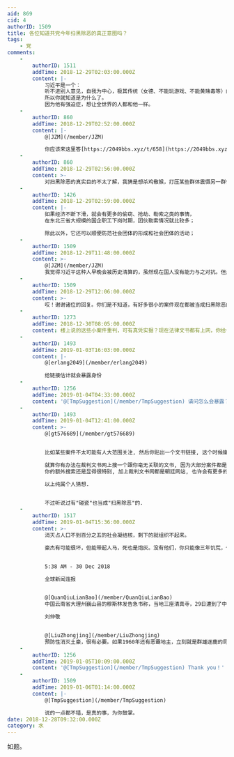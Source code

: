 ```yaml
---
aid: 869
cid: 4
authorID: 1509
title: 各位知道共党今年扫黑除恶的真正意图吗？
tags:
    - 党
comments:
    -
        authorID: 1511
        addTime: 2018-12-29T02:03:00.000Z
        content: |-
            习近平是一个：  
            听不进别人意见，自我为中心，极其传统（女德、不能玩游戏、不能黄赌毒等）的人。  
            所以你就知道是为什么了。  
            因为他有强迫症，想让全世界的人都和他一样。
    -
        authorID: 860
        addTime: 2018-12-29T02:52:00.000Z
        content: |-
            @[JZM](/member/JZM)

            你应该来这里答[https://2049bbs.xyz/t/658](https://2049bbs.xyz/t/658)
    -
        authorID: 860
        addTime: 2018-12-29T02:56:00.000Z
        content: >-
            对扫黑除恶的真实目的不太了解，我猜是想杀鸡儆猴，打压某些群体震慑另一群体，刷存在感，比如说某些大学生？回头看看这个演讲，神TM预言帝[https://2049bbs.xyz/t/451](https://2049bbs.xyz/t/451)
    -
        authorID: 1426
        addTime: 2018-12-29T02:59:00.000Z
        content: |-
            如果经济不断下滑，就会有更多的偷窃、抢劫、勒索之类的事情，  
            在东北三省大规模的国企职工下岗时期，团伙勒索情况就比较多；

            除此以外，它还可以顺便防范社会团体的形成和社会团体的活动；
    -
        authorID: 1509
        addTime: 2018-12-29T11:48:00.000Z
        content: >-
            @[JZM](/member/JZM)
            我觉得习近平这种人早晚会被历史清算的，虽然现在国人没有能力与之对抗。但是，佛家的的因果循环来说，他下辈子应该会遭到报应的。
    -
        authorID: 1509
        addTime: 2018-12-29T12:06:00.000Z
        content: >-
            哎！谢谢诸位的回复。你们是不知道，有好多很小的案件现在都被当成扫黑除恶的案子来办，全都是重判，比如一个小小的打架案件也判四五年！我就想知道中国要到什么时候才能走上司法独立，不受党的控制。让那些犯了罪的人去受到公平、公开且真正的法制惩罚，而那些本该无罪的人，不应该受到“法治”不公平的刑罚。
    -
        authorID: 1273
        addTime: 2018-12-30T08:05:00.000Z
        content: 楼上说的这些小案件重判，可有真凭实据？现在法律文书都有上网，你给个链接呗。
    -
        authorID: 1493
        addTime: 2019-01-03T16:03:00.000Z
        content: |-
            @[erlang2049](/member/erlang2049)

            给链接估计就会暴露身份
    -
        authorID: 1256
        addTime: 2019-01-04T04:33:00.000Z
        content: '@[TmpSuggestion](/member/TmpSuggestion) 请问怎么会暴露？想学习一个'
    -
        authorID: 1493
        addTime: 2019-01-04T12:41:00.000Z
        content: >-
            @[gt576689](/member/gt576689)


            比如某些案件不太可能有人大范围关注, 然后你贴出一个文书链接, 这个时候嫌疑范围就会较小.(比如你是法官或旁听之类)  

            就算你有办法在裁判文书网上搜一个跟你毫无关联的文书, 因为大部分案件都是具体的, 除了当事人之外很少有人关心,
            你的额外搜索还是显得很特别, 加上裁判文书网都是朝廷网站, 也许会有更多的访问日志记录之类.  

            以上纯属个人猜想.


            不过听说过有"碰瓷"也当成"扫黑除恶"的.
    -
        authorID: 1517
        addTime: 2019-01-04T15:36:00.000Z
        content: >-
            消灭占人口不到百分之五的社会凝结核，剩下的就组织不起来。  

            豪杰有可能很坏，但能带起人马，死也是炮灰。没有他们，你只能像三年饥荒，作为菜人饿死在家门口。


            5:38 AM - 30 Dec 2018  

            全球新闻连报


            @[QuanQiuLianBao](/member/QuanQiuLianBao)
            中国云南省大理州巍山县的穆斯林发告急书称，当地三座清真寺，29日遭到了中国当局大批武警的封堵和拆毁。据称，巍山县曾被中国当局评为民族团结示范县，当地民众在告急书中表示，对当局的这一暴力行径感到心痛。#清真寺#宗教打压#中国  

            刘仲敬


            @[LiuZhongjing](/member/LiuZhongjing)
            预防性消灭土豪，很有必要。如果1960年还有恶霸地主，立刻就是群雄逐鹿的局面。只有无产阶级，事情就闹不大了。贵匪显然已经算准了该消灭的几亿人，英明地推动预防性社会工程。民小还是一如既往地找不到感觉，逼逼什么宗教自由。
    -
        authorID: 1256
        addTime: 2019-01-05T10:09:00.000Z
        content: '@[TmpSuggestion](/member/TmpSuggestion) Thank you！'
    -
        authorID: 1509
        addTime: 2019-01-06T01:14:00.000Z
        content: |-
            @[TmpSuggestion](/member/TmpSuggestion)

            说的一点都不错，是真的事，为你鼓掌。
date: 2018-12-28T09:32:00.000Z
category: 水
---
```


如题。
